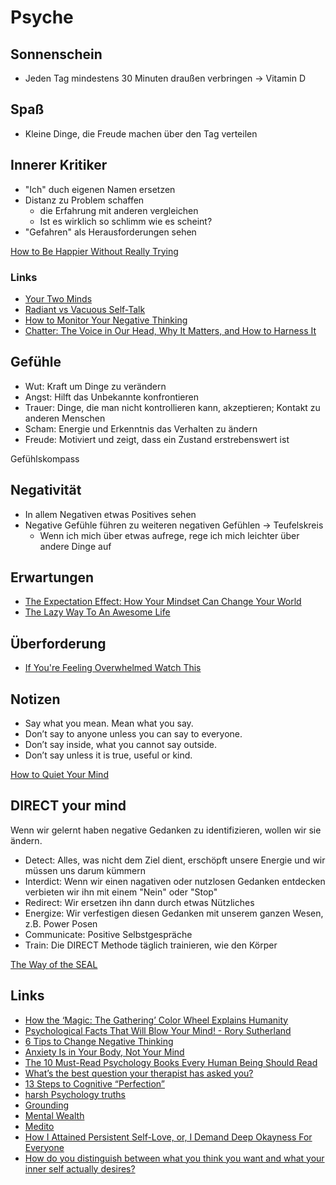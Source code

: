 # Psyche

## Sonnenschein

- Jeden Tag mindestens 30 Minuten draußen verbringen -> Vitamin D

## Spaß

- Kleine Dinge, die Freude machen über den Tag verteilen

## Innerer Kritiker

- "Ich" duch eigenen Namen ersetzen
- Distanz zu Problem schaffen
    + die Erfahrung mit anderen vergleichen
    + Ist es wirklich so schlimm wie es scheint?
- "Gefahren" als Herausforderungen sehen

[How to Be Happier Without Really Trying](https://www.bakadesuyo.com/2021/03/happier-without-really-trying/)

### Links

- [Your Two Minds](https://markmanson.net/your-two-minds)
- [Radiant vs Vacuous Self-Talk](https://www.youtube.com/watch?v=d8UlBlPtAE0)
- [How to Monitor Your Negative Thinking](https://www.theemotionmachine.com/rubber-band-technique-how-to-monitor-your-negative-thinking/)
- [Chatter: The Voice in Our Head, Why It Matters, and How to Harness It](https://www.goodreads.com/book/show/53330118-chatter)

## Gefühle

- Wut: Kraft um Dinge zu verändern
- Angst: Hilft das Unbekannte konfrontieren
- Trauer: Dinge, die man nicht kontrollieren kann, akzeptieren; Kontakt zu anderen Menschen
- Scham: Energie und Erkenntnis das Verhalten zu ändern
- Freude: Motiviert und zeigt, dass ein Zustand erstrebenswert ist

Gefühlskompass

## Negativität

- In allem Negativen etwas Positives sehen
- Negative Gefühle führen zu weiteren negativen Gefühlen -> Teufelskreis
    + Wenn ich mich über etwas aufrege, rege ich mich leichter über andere Dinge auf

## Erwartungen

- [The Expectation Effect: How Your Mindset Can Change Your World](https://www.goodreads.com/book/show/57771229-the-expectation-effect)
- [The Lazy Way To An Awesome Life](https://bakadesuyo.com/2022/10/expectations)

## Überforderung

- [If You're Feeling Overwhelmed Watch This](https://www.youtube.com/watch?v=7VfSCQnGfk4)

## Notizen

- Say what you mean. Mean what you say.
- Don’t say to anyone unless you can say to everyone.
- Don’t say inside, what you cannot say outside.
- Don’t say unless it is true, useful or kind.

[How to Quiet Your Mind](http://thinksimplenow.com/clarity/how-to-quiet-your-mind/)

## DIRECT your mind

Wenn wir gelernt haben negative Gedanken zu identifizieren, wollen wir sie ändern.

- Detect: Alles, was nicht dem Ziel dient, erschöpft unsere Energie und wir müssen uns darum kümmern
- Interdict: Wenn wir einen nagativen oder nutzlosen Gedanken entdecken verbieten wir ihn mit einem "Nein" oder "Stop"
- Redirect: Wir ersetzen ihn dann durch etwas Nützliches
- Energize: Wir verfestigen diesen Gedanken mit unserem ganzen Wesen, z.B. Power Posen
- Communicate: Positive Selbstgespräche
- Train: Die DIRECT Methode täglich trainieren, wie den Körper

[The Way of the SEAL](https://www.goodreads.com/book/show/17465530-the-way-of-the-seal)

## Links

- [How the ‘Magic: The Gathering’ Color Wheel Explains Humanity](https://humanparts.medium.com/the-mtg-color-wheel-c9700a7cf36d)
- [Psychological Facts That Will Blow Your Mind! - Rory Sutherland](https://www.youtube.com/watch?v=fuoDzMmoN2o)
- [6 Tips to Change Negative Thinking](https://www.verywellmind.com/how-to-change-negative-thinking-3024843)
- [Anxiety Is in Your Body, Not Your Mind](https://elemental.medium.com/anxiety-is-in-your-body-not-your-mind-93031abd14eb)
- [The 10 Must-Read Psychology Books Every Human Being Should Read](https://durmonski.com/reading-lists/must-read-psychology-books/)
- [What’s the best question your therapist has asked you?](https://www.reddit.com/r/AskWomen/comments/oqrm57/whats_the_best_question_your_therapist_has_asked/)
- [13 Steps to Cognitive “Perfection”](https://medium.com/future-literacy/13-steps-to-cognitive-perfection-86e316569c3f)
- [harsh Psychology truths](https://twitter.com/thebrometheus/status/1357419737278386179)
- [Grounding](http://hintjens.com/blog:81#toc12)
- [Mental Wealth](https://jjbeshara.com/2020/06/04/mental-wealth/)
- [Medito](https://meditofoundation.org/)
- [How I Attained Persistent Self-Love, or, I Demand Deep Okayness For Everyone](https://sashachapin.substack.com/p/how-i-attained-persistent-self-love)
- [How do you distinguish between what you think you want and what your inner self actually desires?](https://qr.ae/pyYHgQ)

